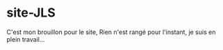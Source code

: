 # site-JLS
C'est mon brouillon pour le site,
Rien n'est rangé pour l'instant, je suis en plein travail...
